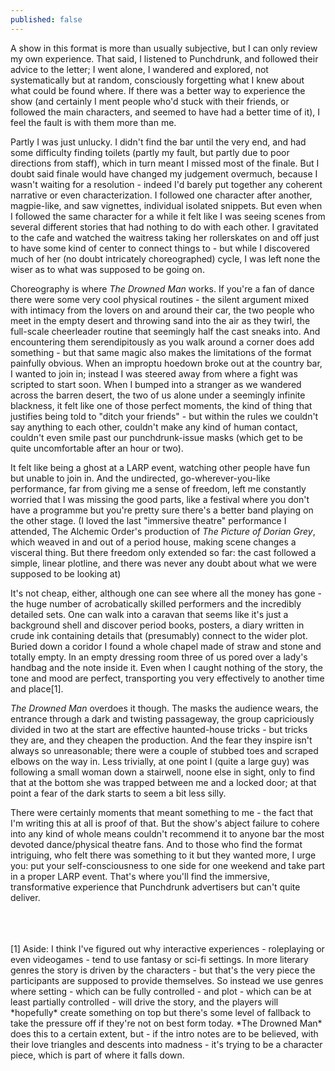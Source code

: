 ```yaml
---
published: false
---
```


A show in this format is more than usually subjective, but I can only review my own experience. That said, I listened to Punchdrunk, and followed their advice to the letter; I went alone, I wandered and explored, not systematically but at random, consciously forgetting what I knew about what could be found where. If there was a better way to experience the show (and certainly I ment people who'd stuck with their friends, or followed the main characters, and seemed to have had a better time of it), I feel the fault is with them more than me.

Partly I was just unlucky. I didn't find the bar until the very end, and had some difficulty finding toilets (partly my fault, but partly due to poor directions from staff), which in turn meant I missed most of the finale. But I doubt said finale would have changed my judgement overmuch, because I wasn't waiting for a resolution - indeed I'd barely put together any coherent narrative or even characterization. I followed one character after another, magpie-like, and saw vignettes, individual isolated snippets. But even when I followed the same character for a while it felt like I was seeing scenes from several different stories that had nothing to do with each other. I gravitated to the cafe and watched the waitress taking her rollerskates on and off just to have some kind of center to connect things to - but while I discovered much of her (no doubt intricately choreographed) cycle, I was left none the wiser as to what was supposed to be going on.

Choreography is where *The Drowned Man* works. If you're a fan of dance there were some very cool physical routines - the silent argument mixed with intimacy from the lovers on and around their car, the two people who meet in the empty desert and throwing sand into the air as they twirl, the full-scale cheerleader routine that seemingly half the cast sneaks into. And encountering them serendipitously as you walk around a corner does add something - but that same magic also makes the limitations of the format painfully obvious. When an improptu hoedown broke out at the country bar, I wanted to join in; instead I was steered away from where a fight was scripted to start soon. When I bumped into a stranger as we wandered across the barren desert, the two of us alone under a seemingly infinite blackness, it felt like one of those perfect moments, the kind of thing that justifies being told to "ditch your friends" - but within the rules we couldn't say anything to each other, couldn't make any kind of human contact, couldn't even smile past our punchdrunk-issue masks (which get to be quite uncomfortable after an hour or two).

It felt like being a ghost at a LARP event, watching other people have fun but unable to join in. And the undirected, go-wherever-you-like performance, far from giving me a sense of freedom, left me constantly worried that I was missing the good parts, like a festival where you don't have a programme but you're pretty sure there's a better band playing on the other stage. (I loved the last "immersive theatre" performance I attended, The Alchemic Order's production of *The Picture of Dorian Grey*, which weaved in and out of a period house, making scene changes a visceral thing. But there freedom only extended so far: the cast followed a simple, linear plotline, and there was never any doubt about what we were supposed to be looking at)

It's not cheap, either, although one can see where all the money has gone - the huge number of acrobatically skilled performers and the incredibly detailed sets. One can walk into a caravan that seems like it's just a background shell and discover period books, posters, a diary written in crude ink containing details that (presumably) connect to the wider plot. Buried down a coridor I found a whole chapel made of straw and stone and totally empty. In an empty dressing room three of us pored over a lady's handbag and the note inside it. Even when I caught nothing of the story, the tone and mood are perfect, transporting you very effectively to another time and place[1].

*The Drowned Man* overdoes it though. The masks the audience wears, the entrance through a dark and twisting passageway, the group capriciously divided in two at the start are effective haunted-house tricks - but tricks they are, and they cheapen the production. And the fear they inspire isn't always so unreasonable; there were a couple of stubbed toes and scraped elbows on the way in. Less trivially, at one point I (quite a large guy) was following a small woman down a stairwell, noone else in sight, only to find that at the bottom she was trapped between me and a locked door; at that point a fear of the dark starts to seem a bit less silly.

There were certainly moments that meant something to me - the fact that I'm writing this at all is proof of that. But the show's abject failure to cohere into any kind of whole means couldn't recommend it to anyone bar the most devoted dance/physical theatre fans. And to those who find the format intriguing, who felt there was something to it but they wanted more, I urge you: put your self-consciousness to one side for one weekend and take part in a proper LARP event. That's where you'll find the immersive, transformative experience that Punchdrunk advertisers but can't quite deliver.

<br />
<br />
<br />
[1] Aside: I think I've figured out why interactive experiences - roleplaying or even videogames - tend to use fantasy or sci-fi settings. In more literary genres the story is driven by the characters - but that's the very piece the participants are supposed to provide themselves. So instead we use genres where setting - which can be fully controlled - and plot - which can be at least partially controlled - will drive the story, and the players will *hopefully* create something on top but there's some level of fallback to take the pressure off if they're not on best form today.  
*The Drowned Man* does this to a certain extent, but - if the intro notes are to be believed, with their love triangles and descents into madness - it's trying to be a character piece, which is part of where it falls down.
